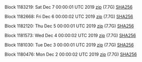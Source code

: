 Block 1183219: Sat Dec  7 00:00:01 UTC 2019 [zip](https://dash-bootstrap.ams3.digitaloceanspaces.com/mainnet/2019-12-07/bootstrap.dat.zip) (7.7G) [SHA256](https://dash-bootstrap.ams3.digitaloceanspaces.com/mainnet/2019-12-07/sha256.txt)

Block 1182668: Fri Dec  6 00:00:02 UTC 2019 [zip](https://dash-bootstrap.ams3.digitaloceanspaces.com/mainnet/2019-12-06/bootstrap.dat.zip) (7.7G) [SHA256](https://dash-bootstrap.ams3.digitaloceanspaces.com/mainnet/2019-12-06/sha256.txt)

Block 1182120: Thu Dec  5 00:00:01 UTC 2019 [zip](https://dash-bootstrap.ams3.digitaloceanspaces.com/mainnet/2019-12-05/bootstrap.dat.zip) (7.7G) [SHA256](https://dash-bootstrap.ams3.digitaloceanspaces.com/mainnet/2019-12-05/sha256.txt)

Block 1181573: Wed Dec  4 00:00:02 UTC 2019 [zip](https://dash-bootstrap.ams3.digitaloceanspaces.com/mainnet/2019-12-04/bootstrap.dat.zip) (7.7G) [SHA256](https://dash-bootstrap.ams3.digitaloceanspaces.com/mainnet/2019-12-04/sha256.txt)

Block 1181030: Tue Dec  3 00:00:01 UTC 2019 [zip](https://dash-bootstrap.ams3.digitaloceanspaces.com/mainnet/2019-12-03/bootstrap.dat.zip) (7.7G) [SHA256](https://dash-bootstrap.ams3.digitaloceanspaces.com/mainnet/2019-12-03/sha256.txt)

Block 1180476: Mon Dec  2 00:00:02 UTC 2019 [zip](https://dash-bootstrap.ams3.digitaloceanspaces.com/mainnet/2019-12-02/bootstrap.dat.zip) (7.7G) [SHA256](https://dash-bootstrap.ams3.digitaloceanspaces.com/mainnet/2019-12-02/sha256.txt)

